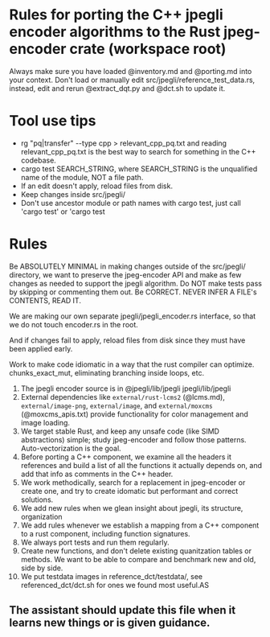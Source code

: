 # Rules for porting the C++ jpegli encoder algorithms to the Rust jpeg-encoder crate (workspace root)

Always make sure you have loaded @inventory.md and @porting.md into your context. Don't load or manually edit src/jpegli/reference_test_data.rs, instead, edit and rerun @extract_dqt.py and @dct.sh to update it.

# Tool use tips

* rg "pq|transfer" --type cpp > relevant_cpp_pq.txt and reading relevant_cpp_pq.txt is the best way to search for something in the C++ codebase.  
* cargo test SEARCH_STRING, where SEARCH_STRING is the unqualified name of the module, NOT a file path.
* If an edit doesn't apply, reload files from disk. 
* Keep changes inside src/jpegli/
* Don't use ancestor module or path names with cargo test, just call 'cargo test' or 'cargo test

# Rules

Be ABSOLUTELY MINIMAL in making changes outside of the src/jpegli/ directory, we want to preserve the jpeg-encoder API and make as few changes as needed to support the jpegli algorithm. Do NOT make tests pass by skipping or commenting them out. Be CORRECT. NEVER INFER A FILE's CONTENTS, READ IT.

We are making our own separate jpegli/jpegli_encoder.rs interface, so that we do not touch encoder.rs in the root.

And if changes fail to apply, reload files from disk since they must have been applied early.

Work to make code idiomatic in a way that the rust compiler can optimize.
chunks_exact_mut, eliminating branching inside loops, etc. 


1. The jpegli encoder source is in @jpegli/lib/jpegli jpegli/lib/jpegli
2. External dependencies like `external/rust-lcms2` (@lcms.md), `external/image-png`, `external/image`, and `external/moxcms` (@moxcms_apis.txt) provide functionality for color management and image loading.
3. We target stable Rust, and keep any unsafe code (like SIMD abstractions) simple; study jpeg-encoder and follow those patterns. Auto-vectorization is the goal.
4. Before porting a C++ component, we examine all the headers it references and build a list of all the functions it actually depends on, and add that info as comments in the C++ header.
5. We work methodically, search for a replacement in jpeg-encoder or create one, and try to create idomatic but performant and correct solutions.
6. We add new rules when we glean insight about jpegli, its structure, organization
7. We add rules whenever we establish a mapping from a C++ component to a rust component, including function signatures.
8. We always port tests and run them regularly.
9. Create new functions, and don't delete existing quanitzation tables or methods. We want to be able to compare and benchmark new and old, side by side.
10. We put testdata images in reference_dct/testdata/, see referenced_dct/dct.sh for ones we found most useful.AS


## The assistant should update this file when it learns new things or is given guidance. 


